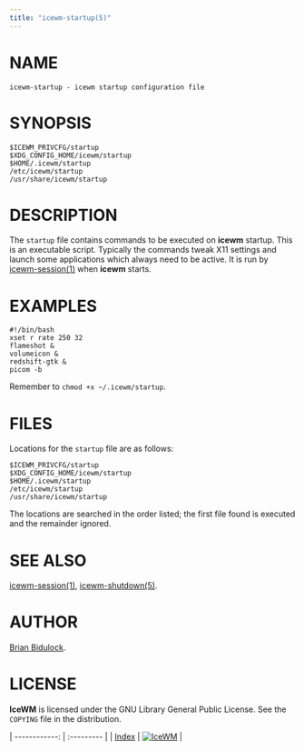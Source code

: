 ```yaml
---
title: "icewm-startup(5)"
---
```

# NAME

    icewm-startup - icewm startup configuration file

# SYNOPSIS

    $ICEWM_PRIVCFG/startup
    $XDG_CONFIG_HOME/icewm/startup
    $HOME/.icewm/startup
    /etc/icewm/startup
    /usr/share/icewm/startup

# DESCRIPTION

The `startup` file contains commands to be executed on **icewm** startup.
This is an executable script. Typically the commands tweak X11 settings
and launch some applications which always need to be active.
It is run by [icewm-session(1)](icewm-session) when **icewm** starts.

# EXAMPLES

    #!/bin/bash
    xset r rate 250 32
    flameshot &
    volumeicon &
    redshift-gtk &
    picom -b

Remember to `chmod +x ~/.icewm/startup`.

# FILES

Locations for the `startup` file are as follows:

    $ICEWM_PRIVCFG/startup
    $XDG_CONFIG_HOME/icewm/startup
    $HOME/.icewm/startup
    /etc/icewm/startup
    /usr/share/icewm/startup

The locations are searched in the order listed; the first file found is
executed and the remainder ignored.

# SEE ALSO

[icewm-session(1)](icewm-session),
[icewm-shutdown(5)](icewm-shutdown).

# AUTHOR

[Brian Bidulock](mailto:bidulock@openss7.org).

# LICENSE

**IceWM** is licensed under the GNU Library General Public License.
See the `COPYING` file in the distribution.

| ------------: | :--------- |
| [Index](/man) | [![IceWM](/images/logom.jpg "ice-wm.org")](https://ice-wm.org "ice-wm.org") |
